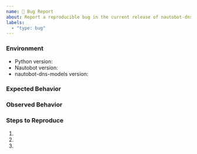 ```yaml
---
name: 🐛 Bug Report
about: Report a reproducible bug in the current release of nautobot-dns-models
labels:
  - "type: bug"
---
```


### Environment
* Python version:  <!-- Example: 3.11.4 -->
* Nautobot version:  <!-- Example: 2.4.0 -->
* nautobot-dns-models version:  <!-- Example: 1.0.0 -->

<!-- What did you expect to happen? -->
### Expected Behavior


<!-- What happened instead? -->
### Observed Behavior

<!--
    Describe in detail the exact steps that someone else can take to reproduce
    this bug using the current release.
-->
### Steps to Reproduce
1.
2.
3.
